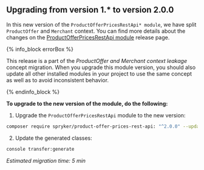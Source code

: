 

## Upgrading from version 1.* to version 2.0.0

In this new version of the `ProductOfferPricesRestApi* module`, we have split `ProductOffer` and `Merchant` context. You can find more details about the changes on the [ProductOfferPricesRestApi module](https://github.com/spryker/product-offer-prices-rest-api/releases) release page.

{% info_block errorBox %}

This release is a part of the *ProductOffer and Merchant context leakage* concept migration. When you upgrade this module version, you should also update all other installed modules in your project to use the same concept as well as to avoid inconsistent behavior.

{% endinfo_block %}

**To upgrade to the new version of the module, do the following:**

1. Upgrade the `ProductOfferPricesRestApi` module to the new version:

```bash
composer require spryker/product-offer-prices-rest-api: "^2.0.0" --update-with-dependencies
```

2. Update the generated classes:
```bash
console transfer:generate
```

*Estimated migration time: 5 min*
